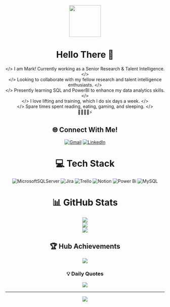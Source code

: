 <div id="header" align="center">
  <img src="https://media.giphy.com/media/M9gbBd9nbDrOTu1Mqx/giphy.gif" width="100"/>
  
# Hello There 👋
</> I am Mark! Currently working as a Senior Research & Talent Intelligence. </> <br> </> Looking to collaborate with my fellow research and talent intelligence enthusiasts. </> <br> </> Presently learning SQL and PowerBI to enhance my data analytics skills. </> <br> </> I love lifting and training, which I do six days a week. </> <br> </> Spare times spent reading, eating, gaming, and sleeping. </> <br> 🚀💡🍀💪⚡


## 🌐 Connect With Me!
[![Gmail](https://img.shields.io/badge/Email-%23E4405F.svg?logo=Gmail&logoColor=white)](mailto:markabrajano@outlook.ph) [![LinkedIn](https://img.shields.io/badge/LinkedIn-%230077B5.svg?logo=linkedin&logoColor=white)](https://linkedin.com/in/markabrajano)

# 💻 Tech Stack
![MicrosoftSQLServer](https://img.shields.io/badge/Microsoft%20SQL%20Server-CC2927?style=flat&logo=microsoft%20sql%20server&logoColor=white) ![Jira](https://img.shields.io/badge/jira-%230A0FFF.svg?style=flat&logo=jira&logoColor=white) ![Trello](https://img.shields.io/badge/Trello-%23026AA7.svg?style=flat&logo=Trello&logoColor=white) ![Notion](https://img.shields.io/badge/Notion-%23000000.svg?style=flat&logo=notion&logoColor=white) ![Power Bi](https://img.shields.io/badge/power_bi-F2C811?style=flat&logo=powerbi&logoColor=black) ![MySQL](https://img.shields.io/badge/mysql-%2300000f.svg?style=flat&logo=mysql&logoColor=white)

# 📊 GitHub Stats
![](https://github-readme-stats.vercel.app/api?username=markabrajano&theme=default&hide_border=false&include_all_commits=true&count_private=true)<br/>
![](https://github-readme-streak-stats.herokuapp.com/?user=markabrajano&theme=default&hide_border=false)<br/>
![](https://github-readme-stats.vercel.app/api/top-langs/?username=markabrajano&theme=default&hide_border=false&include_all_commits=true&count_private=true&layout=compact)

## 🏆 Hub Achievements
![](https://github-profile-trophy.vercel.app/?username=markabrajano&theme=flat&no-frame=false&no-bg=true&margin-w=4)

### 💡 Daily Quotes
![](https://quotes-github-readme.vercel.app/api?type=vetical&theme=light)

---
[![](https://visitcount.itsvg.in/api?id=markabrajano&icon=2&color=9)](https://visitcount.itsvg.in)


</div>
